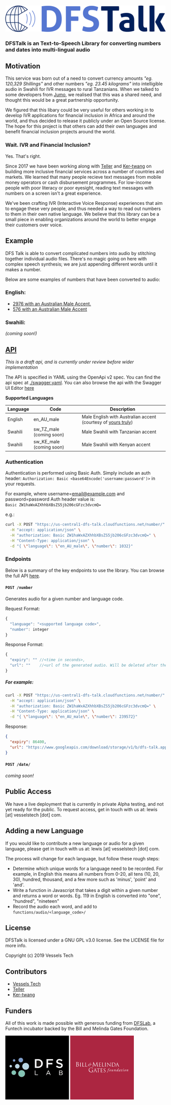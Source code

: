 ![dfstalk_logo](./public/logo.png)

### DFSTalk is an Text-to-Speech Library for converting numbers and dates into multi-lingual audio

## Motivation

This service was born out of a need to convert currency amounts _"eg. 120,329 Shillings"_ and other numbers _"eg. 23.45 kilograms"_ into intelligible audio in Swahili for IVR messages to rural Tanzanians. When we talked to some developers from [Jumo](https://www.jumo.world/), we realised that this was a shared need, and thought this would be a great partnership opportunity. 

We figured that this libary could be very useful for others working in to develop IVR applications for financial inclusion in Africa and around the world, and thus decided to release it publicly under an Open Source license. The hope for this project is that others can add their own languages and benefit financial inclusion projects around the world.


### Wait. IVR and Financial Inclusion?

Yes. That's right.

Since 2017 we have been working along with [Teller](textteller.com) and [Ker-twang](http://ker-twang.com/) on building more inclusive financial services across a number of countries and markets. We learned that many people recieve text messages from mobile money operators or cash disbursement programmes. For low-income people with poor literacy or poor eyesight, reading text messages with numbers on a screen isn't a great experience.

We've been crafting IVR (Interactive Voice Response) experiences that aim to engage these very people, and thus needed a way to read out numbers to them in their own native language. We believe that this library can be a small piece in enabling organizations around the world to better engage their customers over voice.


## Example

DFS Talk is able to convert complicated numbers into audio by stitching together individual audio files. There's no magic going on here with complex speech synthesis; we are just appending different words until it makes a number.

Below are some examples of numbers that have been converted to audio:

### English:
- [2976 with an Australian Male Accent.](./docs/audio/en_AU_male_2976.mp3?raw=true)
- [576 with an Australian Male Accent](./docs/audio/en_AU_male_577.mp3?raw=true)

### Swahili:
_(coming soon!)_


## [API](https://vessels-tech.github.io/dfstalk/docs/index.html)

_This is a draft api, and is currently under review before wider implementation_

The API is specified in YAML using the OpenApi v2 spec. You can find the api spec at [./swagger.yaml](./swagger.yaml). You can also browse the api with the Swagger UI Editor [here](https://vessels-tech.github.io/dfstalk/docs/index.html)

__Supported Languages__

| Language | Code | Description |
| --- | --- | --- |
| English | en_AU_male | Male English with Australian accent (courtesy of [yours truly](https://twitter.com/lewdaly)) |
| Swahili | sw_TZ_male (coming soon) | Male Swahili with Tanzanian accent |
| Swahili | sw_KE_male (coming soon) | Male Swahili with Kenyan accent |


### Authentication

Authentication is performed using Basic Auth. Simply include an auth header: `Authorization: Basic <base64Encode('username:password')>` in your requests.

For example, where username=email@example.com and password=password
Auth header value is:  
  `Basic ZW1haWxAZXhhbXBsZS5jb206cGFzc3dvcmQ=`

e.g.:
```bash
curl -X POST "https://us-central1-dfs-talk.cloudfunctions.net/number/" \
  -H "accept: application/json" \
  -H "authorization: Basic ZW1haWxAZXhhbXBsZS5jb206cGFzc3dvcmQ=" \
  -H "Content-Type: application/json" \
  -d "{ \"language\": \"en_AU_male\", \"number\": 1032}"
```


### Endpoints

Below is a summary of the key endpoints to use the library. You can browse the full API [here](https://vessels-tech.github.io/dfstalk/docs/index.html).

#### `POST /number`

Generates audio for a given number and language code.

Request Format:
```js
{
  "language": "<supported language code>",
  "number": integer
}
```

Response Format:

```js
{
  "expiry": "" //<time in seconds>,
  "url": ""    //<url of the generated audio. Will be deleted after the expiry time>
}
```

##### For example:

```bash
curl -X POST "https://us-central1-dfs-talk.cloudfunctions.net/number/" \
  -H "accept: application/json" \
  -H "authorization: Basic ZW1haWxAZXhhbXBsZS5jb206cGFzc3dvcmQ=" \
  -H "Content-Type: application/json" \
  -d "{ \"language\": \"en_AU_male\", \"number\": 239572}"
```

Response:
```json
{
  "expiry": 86400,
  "url": "https://www.googleapis.com/download/storage/v1/b/dfs-talk.appspot.com/o/generated%2Fee19ce03-5a41-4e90-a113-dfc043c57d4e.mp3?alt=media&token=1111222233334444"
}
```

#### `POST /date/`

_coming soon!_


## Public Access

We have a live deployment that is currently in private Alpha testing, and not yet ready for the public. To request access, get in touch with us at: lewis [at] vesselstech [dot] com.


## Adding a new Language

If you would like to contribute a new language or audio for a given language, please get in touch with us at: lewis [at] vesselstech [dot] com.

The process will change for each language, but follow these rough steps:
- Determine which unique words for a language need to be recorded. For example, in English this means all numbers from 0-20, all tens (10, 20, 30), hundred, thousand, and a few more such as 'minus', 'point' and 'and'.
- Write a function in Javascript that takes a digit within a given number and returns a word or words. Eg. 119 in English is converted into "one", "hundred", "nineteen" 
- Record the audio each word, and add to `functions/audio/<language_code>/`


## License

DFSTalk is licensed under a GNU GPL v3.0 license. See the LICENSE file for more info.

Copyright (c) 2019 Vessels Tech

## Contributors

- [Vessels Tech](https://vesselstech.com)
- [Teller](https://textteller.com)
- [Ker-twang](http://ker-twang.com/)


## Funders

All of this work is made possible with generous funding from [DFSLab](https://dfslab.net/), a Funtech incubator backed by the Bill and Melinda Gates Foundation.

<img src="./docs/img/dfs_logo.jpg" width="200">
<img src="./docs/img/gates_logo.jpg" width="200">

